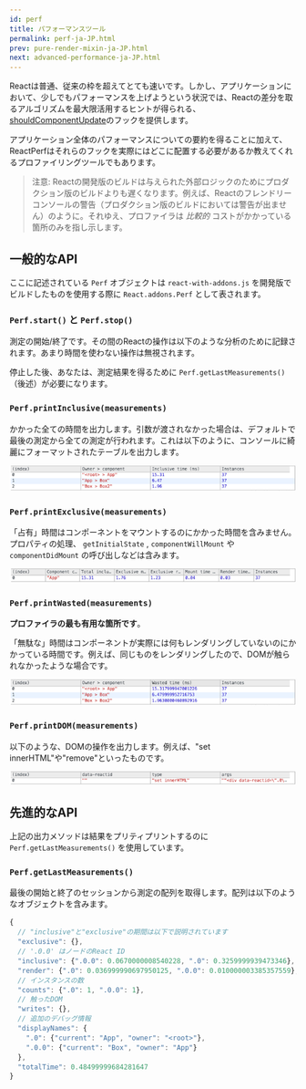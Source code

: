 ```yaml
---
id: perf
title: パフォーマンスツール
permalink: perf-ja-JP.html
prev: pure-render-mixin-ja-JP.html
next: advanced-performance-ja-JP.html
---
```


Reactは普通、従来の枠を超えてとても速いです。しかし、アプリケーションにおいて、少しでもパフォーマンスを上げようという状況では、Reactの差分を取るアルゴリズムを最大限活用するヒントが得られる、[shouldComponentUpdate](/docs/component-specs-ja-JP.html#updating-shouldcomponentupdate)のフックを提供します。

アプリケーション全体のパフォーマンスについての要約を得ることに加えて、ReactPerfはそれらのフックを実際にはどこに配置する必要があるか教えてくれるプロファイリングツールでもあります。

> 注意:
> Reactの開発版のビルドは与えられた外部ロジックのためにプロダクション版のビルドよりも遅くなります。例えば、Reactのフレンドリーコンソールの警告（プロダクション版のビルドにおいては警告が出ません）のように。それゆえ、プロファイラは *比較的* コストがかかっている箇所のみを指し示します。

## 一般的なAPI

ここに記述されている `Perf` オブジェクトは `react-with-addons.js` を開発版でビルドしたものを使用する際に `React.addons.Perf` として表されます。

### `Perf.start()` と `Perf.stop()`
測定の開始/終了です。その間のReactの操作は以下のような分析のために記録されます。あまり時間を使わない操作は無視されます。

停止した後、あなたは、測定結果を得るために `Perf.getLastMeasurements()` （後述）が必要になります。

### `Perf.printInclusive(measurements)`
かかった全ての時間を出力します。引数が渡されなかった場合は、デフォルトで最後の測定から全ての測定が行われます。これは以下のように、コンソールに綺麗にフォーマットされたテーブルを出力します。

![](/react/img/docs/perf-inclusive.png)

### `Perf.printExclusive(measurements)`
「占有」時間はコンポーネントをマウントするのにかかった時間を含みません。プロパティの処理、 `getInitialState` , `componentWillMount` や `componentDidMount` の呼び出しなどは含みます。

![](/react/img/docs/perf-exclusive.png)

### `Perf.printWasted(measurements)`

**プロファイラの最も有用な箇所です**。

「無駄な」時間はコンポーネントが実際には何もレンダリングしていないのにかかっている時間です。例えば、同じものをレンダリングしたので、DOMが触られなかったような場合です。

![](/react/img/docs/perf-wasted.png)

### `Perf.printDOM(measurements)`
以下のような、DOMの操作を出力します。例えば、"set innerHTML"や"remove"といったものです。

![](/react/img/docs/perf-dom.png)

## 先進的なAPI

上記の出力メソッドは結果をプリティプリントするのに `Perf.getLastMeasurements()` を使用しています。

### `Perf.getLastMeasurements()`
最後の開始と終了のセッションから測定の配列を取得します。配列は以下のようなオブジェクトを含みます。

```js
{
  // "inclusive"と"exclusive"の期間は以下で説明されています
  "exclusive": {},
  // '.0.0' はノードのReact ID
  "inclusive": {".0.0": 0.0670000008540228, ".0": 0.3259999939473346},
  "render": {".0": 0.036999990697950125, ".0.0": 0.010000003385357559},
  // インスタンスの数
  "counts": {".0": 1, ".0.0": 1},
  // 触ったDOM
  "writes": {},
  // 追加のデバッグ情報
  "displayNames": {
    ".0": {"current": "App", "owner": "<root>"},
    ".0.0": {"current": "Box", "owner": "App"}
  },
  "totalTime": 0.48499999684281647
}
```
